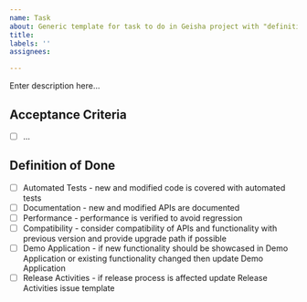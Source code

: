 ```yaml
---
name: Task
about: Generic template for task to do in Geisha project with "definition of done" check-list.
title: 
labels: ''
assignees: 

---
```


Enter description here...

## Acceptance Criteria
- [ ] ...

## Definition of Done
- [ ] Automated Tests - new and modified code is covered with automated tests
- [ ] Documentation - new and modified APIs are documented
- [ ] Performance - performance is verified to avoid regression
- [ ] Compatibility - consider compatibility of APIs and functionality with previous version and provide upgrade path if possible
- [ ] Demo Application - if new functionality should be showcased in Demo Application or existing functionality changed then update Demo Application
- [ ] Release Activities - if release process is affected update Release Activities issue template

